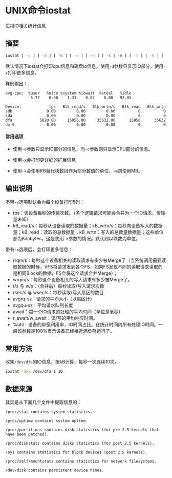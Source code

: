 # UNIX命令iostat

汇报IO相关统计信息

## 摘要

```bash
iostat [ -c ] [ -d ] [ -N ] [ -n ] [ -h ] [ -k | -m ] [ -t ] [ -V ] [ -x ] [ -y ] [ -z ] [ -j { ID | LABEL | PATH | UUID | ... } [ device [...] | ALL ] ] [ device [...] | ALL ] [ -p [ device [,...] | ALL ] ] [interval [ count ] ]
```

默认情况下iostat会打印cpu信息和磁盘io信息，使用`-d`参数只显示IO部分，使用`-x`打印更多信息。

样例输出：

```
avg-cpu:  %user   %nice %system %iowait  %steal   %idle
           5.77    0.00    1.31    0.07    0.00   92.85

Device:            tps   Blk_read/s   Blk_wrtn/s   Blk_read   Blk_wrtn
sdb               0.00         0.00         0.00          0          0
sda               0.00         0.00         0.00          0          0
dfa            5020.00     15856.00     35632.00      15856      35632
dm-0              0.00         0.00         0.00          0          0
```

#### 常用选项

* 使用`-d`参数只显示IO部分的信息，而`-c`参数则只显示CPU部分的信息。

* 使用`-x`会打印更详细的扩展信息

* 使用`-k`会使用KB替代块数目作为部分数值的单位，`-m`则使用MB。

  

## 输出说明

不带`-x`选项默认会为每个设备打印5列：

* tps：该设备每秒的传输次数。（多个逻辑请求可能会合并为一个IO请求，传输量未知）
* kB_read/s：每秒从设备读取的数据量；kB_wrtn/s：每秒向设备写入的数据量；kB_read：读取的总数据量；kB_wrtn：写入的总数量数据量；这些单位都为Kilobytes，这是使用`-k`参数的情况。默认则以块数为单位。

带有`-x`选项后，会打印更多信息：

* rrqm/s：每秒这个设备相关的读取请求有多少被Merge了（当系统调用需要读取数据的时候，VFS将请求发到各个FS，如果FS发现不同的读取请求读取的是相同Block的数据，FS会将这个请求合并Merge）；
* wrqm/s：每秒这个设备相关的写入请求有多少被Merge了。
* r/s 与 w/s：（合并后）每秒读取/写入请求次数
* rsec/s 与 wsec/s：每秒读取/写入扇区的数目
* avgrq-sz：请求的平均大小（以扇区计）
* avgqu-sz：平均请求队列长度
* await：每一个IO请求的处理的平均时间（单位是毫秒）
* r_await/w_await：读/写的平均响应时间。
* %util：设备的带宽利用率，IO时间占比。在统计时间内所有处理IO时间。一般该参数是100%表示设备已经接近满负荷运行了。



## 常用方法

收集`/dev/dfa`的IO信息，按kB计算，每秒一次连续10次。

```bash
iostat -dxk /dev/dfa 1 10
```



## 数据来源

其实是从下面几个文件中提取信息的：

```
/proc/stat contains system statistics.

/proc/uptime contains system uptime.

/proc/partitions contains disk statistics (for pre 2.5 kernels that have been patched).

/proc/diskstats contains disks statistics (for post 2.5 kernels).

/sys contains statistics for block devices (post 2.5 kernels).

/proc/self/mountstats contains statistics for network filesystems.

/dev/disk contains persistent device names.
```



